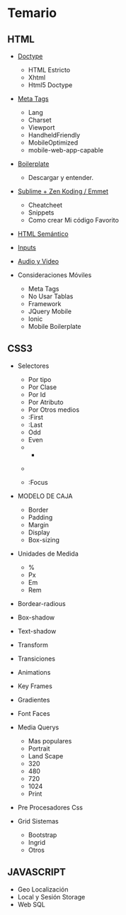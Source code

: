 # Temario

## HTML

* [Doctype](https://github.com/develasquez/HTML5-Introduccion/blob/master/02%20-%20HTML5.md)
	+ HTML Estricto
	+ Xhtml
	+ Html5 Doctype

* [Meta Tags](https://github.com/develasquez/HTML5-Introduccion/blob/master/02%20-%20HTML5.md)
	+ Lang
	+ Charset
	+ Viewport
	+ HandheldFriendly
	+ MobileOptimized
	+ mobile-web-app-capable

* [Boilerplate](https://github.com/develasquez/HTML5-Introduccion/blob/master/02%20-%20HTML5.md)
    + Descargar y entender.

* [Sublime + Zen Koding / Emmet](https://github.com/develasquez/HTML5-Introduccion/blob/master/02.1%20-%20Sublime%20Text.md)
    + Cheatcheet
	+ Snippets
    + Como crear Mi código Favorito

* [HTML Semántico](https://github.com/develasquez/HTML5-Introduccion/blob/master/02%20-%20HTML5.md)

* [Inputs](https://github.com/develasquez/HTML5-Introduccion/blob/master/03%20-%20HTML5_Forms.md)

* [Audio y Video](https://github.com/develasquez/HTML5-Introduccion/blob/master/04%20-%20HTML5_Audio_Video.md)

* Consideraciones Móviles
	+ Meta Tags
	+ No Usar Tablas
	+ Framework
	+ JQuery Mobile
	+ Ionic
	+ Mobile Boilerplate

## CSS3
* Selectores
	+ Por tipo
	+ Por Clase
	+ Por Id
	+ Por Atributo
	+ Por Otros medios
	+ :First
	+ :Last
	+ Odd
	+ Even
	+ + 
	+ >
	+ :Focus

* MODELO DE CAJA
	+ Border
	+ Padding
	+ Margin
	+ Display
	+ Box-sizing
* Unidades de Medida
	+ %
	+ Px
	+ Em
	+ Rem
* Bordear-radious
* Box-shadow
* Text-shadow
* Transform
* Transiciones
* Animations
* Key Frames
* Gradientes
* Font Faces
* Media Querys
	+  Mas populares
	+ Portrait
	+ Land Scape
	+ 320
	+ 480
	+ 720
	+ 1024
	+ Print
* Pre Procesadores Css
* Grid Sistemas
	+ Bootstrap
	+ Ingrid
	+ Otros 
## JAVASCRIPT

* Geo Localización
* Local y Sesión Storage
* Web SQL
